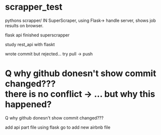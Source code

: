 # scrapper_test
pythons scrapper/
IN SuperScraper, using Flask-> handle server, shows job results on browser.

flask api
finished superscrapper

study rest_api with flaskt

wrote commit but rejected...
try pull -> push

Q why github donesn't show commit changed???  
   there is no conflict -> ... but why this happened?
=======
Q why github donesn't show commit changed???

add api part file using flask
go to add new airbnb file
